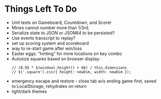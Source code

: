 # Things Left To Do

 - Unit tests on Gameboard, Countdown, and Scorer
 - Mines cannot number more than 1/3rd.
 - Serialize state to JSON or JSON64 to be persisted?
 - Use events transcript to replay?
 - set up scoring system and scoreboard
 - way to re-start game after win/loss
 - Easter eggs: "hinting" for mine locations on key combo
 - Autosize squares based on browser display:
 	```
    // (0.95 * $(window).height() + 66) / this.dimensions
    // $('.square').css({ height: newDim, width: newDim });
    ```
 - emergency escape and restore - close tab w/o ending game first, saved to LocalStorage, rehydrates on return
 - light/dark themes